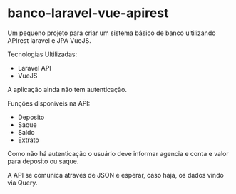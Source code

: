 # banco-laravel-vue-apirest
Um pequeno projeto para criar um sistema básico de banco ultilizando APIrest laravel e JPA VueJS.


Tecnologias Ultilizadas:
- Laravel API
- VueJS

A aplicação ainda não tem autenticação.

Funções disponiveis na API:
- Deposito
- Saque
- Saldo
- Extrato

Como não há autenticação o usuário deve informar agencia e conta e valor para deposito ou saque.

A API se comunica através de JSON e esperar, caso haja, os dados vindo via Query.